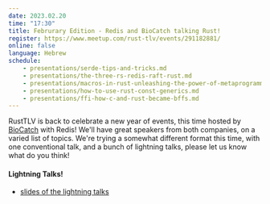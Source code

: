 ```yaml
---
date: 2023.02.20
time: "17:30"
title: Februrary Edition - Redis and BioCatch talking Rust!
register: https://www.meetup.com/rust-tlv/events/291182881/
online: false
language: Hebrew
schedule:
    - presentations/serde-tips-and-tricks.md
    - presentations/the-three-rs-redis-raft-rust.md
    - presentations/macros-in-rust-unleashing-the-power-of-metaprogramming.md
    - presentations/how-to-use-rust-const-generics.md
    - presentations/ffi-how-c-and-rust-became-bffs.md
---
```


RustTLV is back to celebrate a new year of events, this time hosted by [BioCatch](https://www.biocatch.com/) with Redis! We'll have great speakers from both companies, on a varied list of topics.
We're trying a somewhat different format this time, with one conventional talk, and a bunch of lightning talks, please let us know what do you think!

#### Lightning Talks!

* [slides of the lightning talks](/slides/redis-lightning-talks-2023-02-20.pdf)


